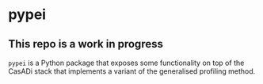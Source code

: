 # pypei

## This repo is a work in progress

`pypei` is a Python package that exposes some functionality on top of the CasADi stack that implements a variant of the generalised profiling method.